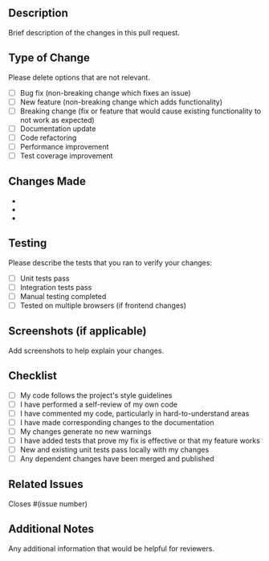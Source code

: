 ## Description
Brief description of the changes in this pull request.

## Type of Change
Please delete options that are not relevant.

- [ ] Bug fix (non-breaking change which fixes an issue)
- [ ] New feature (non-breaking change which adds functionality)
- [ ] Breaking change (fix or feature that would cause existing functionality to not work as expected)
- [ ] Documentation update
- [ ] Code refactoring
- [ ] Performance improvement
- [ ] Test coverage improvement

## Changes Made
- 
- 
- 

## Testing
Please describe the tests that you ran to verify your changes:

- [ ] Unit tests pass
- [ ] Integration tests pass
- [ ] Manual testing completed
- [ ] Tested on multiple browsers (if frontend changes)

## Screenshots (if applicable)
Add screenshots to help explain your changes.

## Checklist
- [ ] My code follows the project's style guidelines
- [ ] I have performed a self-review of my own code
- [ ] I have commented my code, particularly in hard-to-understand areas
- [ ] I have made corresponding changes to the documentation
- [ ] My changes generate no new warnings
- [ ] I have added tests that prove my fix is effective or that my feature works
- [ ] New and existing unit tests pass locally with my changes
- [ ] Any dependent changes have been merged and published

## Related Issues
Closes #(issue number)

## Additional Notes
Any additional information that would be helpful for reviewers.
